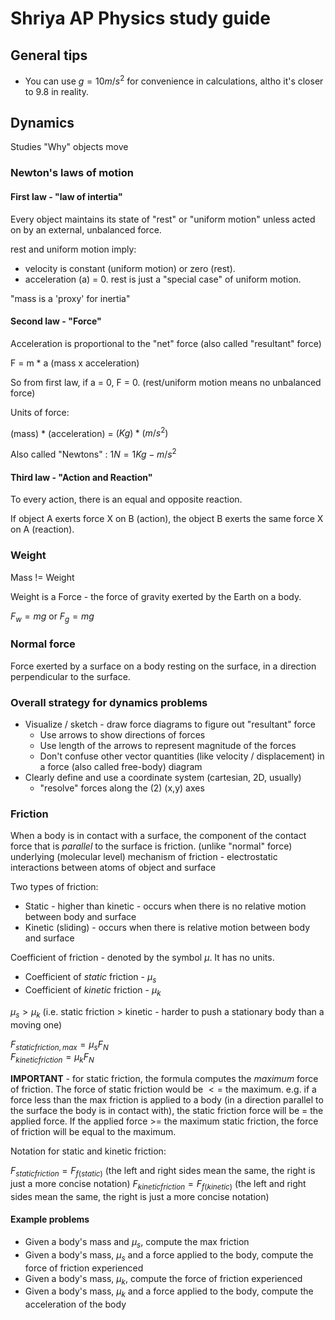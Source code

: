 # Shriya AP Physics study guide

##  General tips

* You can use $g = 10 m/s^2$ for convenience in calculations, altho it's closer to 9.8 in reality.

## Dynamics

Studies "Why" objects move

### Newton's laws of motion

#### First law - "law of intertia"

Every object maintains its state of "rest" or "uniform motion"
unless acted on by an external, unbalanced force.

rest and uniform motion imply:
* velocity is constant (uniform motion) or zero (rest).
* acceleration (a) = 0.
rest is just a "special case" of uniform motion.

"mass is a 'proxy' for inertia"

#### Second law - "Force" 

Acceleration is proportional to the "net" force (also called "resultant" force)

F = m * a (mass x acceleration)

So from first law, if a = 0, F = 0. (rest/uniform motion means no unbalanced force)

Units of force: 

(mass) * (acceleration) = $(Kg) * (m/s^2)$

Also called "Newtons" : $1 N = 1 Kg-m/s^2$

#### Third law - "Action and Reaction"

To every action, there is an equal and opposite reaction.

If object A exerts force X on B (action), the object B exerts the same force X on A (reaction).

### Weight

Mass != Weight

Weight is a Force - the force of gravity exerted by the Earth on a body.

$F_{w} = mg$ or $F_{g} = mg$

### Normal force

Force exerted by a surface on a body resting on the surface, in a direction perpendicular to the surface.

### Overall strategy for dynamics problems

* Visualize / sketch - draw force diagrams to figure out "resultant" force
  * Use arrows to show directions of forces
  * Use length of the arrows to represent magnitude of the forces
  * Don't confuse other vector quantities (like velocity / displacement) in a force (also called free-body) diagram
* Clearly define and use a coordinate system (cartesian, 2D, usually)
  * "resolve" forces along the (2) (x,y) axes

### Friction

When a body is in contact with a surface, the component of the contact force that is *parallel* to the surface is friction.
(unlike "normal" force)  
underlying (molecular level) mechanism of friction - electrostatic interactions between atoms of object and surface

Two types of friction:
* Static - higher than kinetic - occurs when there is no relative motion between body and surface
* Kinetic (sliding) - occurs when there is relative motion between body and surface

Coefficient of friction - denoted by the symbol $\mu$. It has no units.
* Coefficient of *static* friction - $\mu_{s}$
* Coefficient of *kinetic* friction - $\mu_{k}$

$\mu_{s} > \mu_{k}$ (i.e. static friction > kinetic - harder to push a stationary body than a moving one)

$F_{static friction, max} = \mu_{s}F_{N}$  
$F_{kinetic friction} = \mu_{k}F_{N}$

**IMPORTANT** - for static friction, the formula computes the *maximum* force of friction.
The force of static friction would be $<=$ the maximum. 
e.g. if a force less than the max friction is applied to a body (in a direction parallel to the surface the body is in contact with), the static friction force will be = the applied force. If the applied force >= the maximum static friction, the force of friction will be equal to the maximum.

Notation for static and kinetic friction:

$F_{static friction} = F_{f(static)}$  (the left and right sides mean the same, the right is just a more concise notation)
$F_{kinetic friction} = F_{f(kinetic)}$  (the left and right sides mean the same, the right is just a more concise notation)

#### Example problems

* Given a body's mass and $\mu_{s}$, compute the max friction
* Given a body's mass, $\mu_{s}$ and a force applied to the body, compute the force of friction experienced
* Given a body's mass, $\mu_{k}$, compute the force of friction experienced
* Given a body's mass, $\mu_{k}$ and a force applied to the body, compute the acceleration of the body


